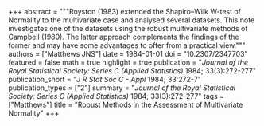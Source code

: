 +++
abstract = """Royston (1983) extended the Shapiro–Wilk W-test of Normality to the multivariate case and analysed several datasets. This note investigates one of the datasets using the robust multivariate methods of Campbell (1980). The latter approach complements the findings of the former and may have some advantages to offer from a practical view."""
authors = ["Matthews JNS"]
date = 1984-01-01
doi = "10.2307/2347703"
featured = false
math = true
highlight = true
publication = "*Journal of the Royal Statistical Society: Series C (Applied Statistics)* 1984; 33(3):272-277"
publication_short = "*J R Stat Soc C - Appl* 1984; 33:272-7"
publication_types = ["2"]
summary = "*Journal of the Royal Statistical Society: Series C (Applied Statistics)* 1984; 33(3):272-277"
tags = ["Matthews"]
title = "Robust Methods in the Assessment of Multivariate Normality"
+++

